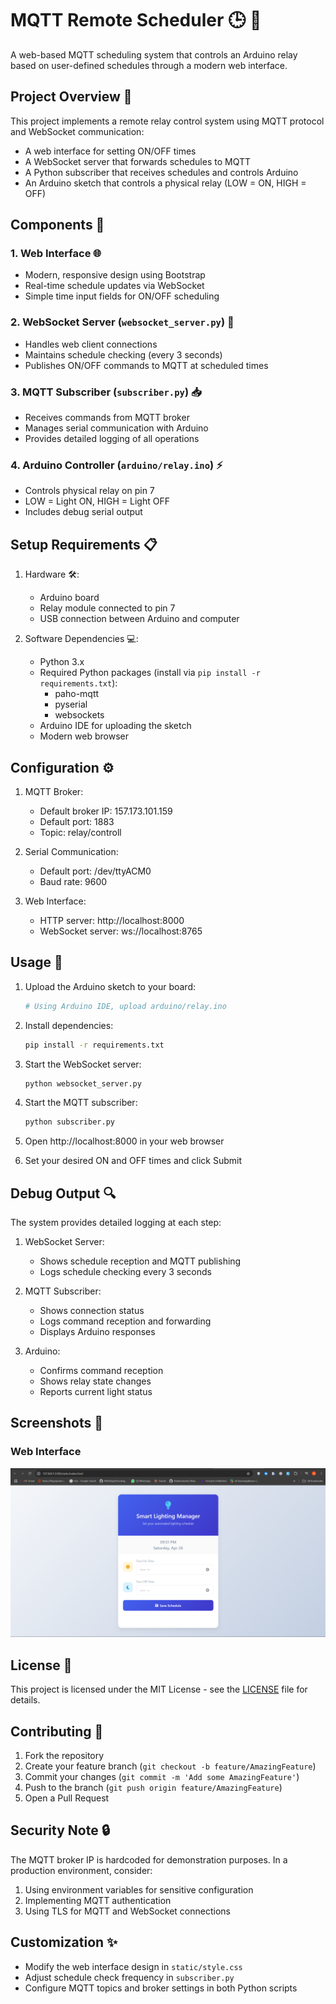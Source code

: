# MQTT Remote Scheduler 🕒 🔌

A web-based MQTT scheduling system that controls an Arduino relay based on user-defined schedules through a modern web interface.

## Project Overview 🎯

This project implements a remote relay control system using MQTT protocol and WebSocket communication:
- A web interface for setting ON/OFF times
- A WebSocket server that forwards schedules to MQTT
- A Python subscriber that receives schedules and controls Arduino
- An Arduino sketch that controls a physical relay (LOW = ON, HIGH = OFF)

## Components 🔧

### 1. Web Interface 🌐
- Modern, responsive design using Bootstrap
- Real-time schedule updates via WebSocket
- Simple time input fields for ON/OFF scheduling

### 2. WebSocket Server (`websocket_server.py`) 🔄
- Handles web client connections
- Maintains schedule checking (every 3 seconds)
- Publishes ON/OFF commands to MQTT at scheduled times

### 3. MQTT Subscriber (`subscriber.py`) 📥
- Receives commands from MQTT broker
- Manages serial communication with Arduino
- Provides detailed logging of all operations

### 4. Arduino Controller (`arduino/relay.ino`) ⚡
- Controls physical relay on pin 7
- LOW = Light ON, HIGH = Light OFF
- Includes debug serial output

## Setup Requirements 📋

1. Hardware 🛠️:
   - Arduino board
   - Relay module connected to pin 7
   - USB connection between Arduino and computer

2. Software Dependencies 💻:
   - Python 3.x
   - Required Python packages (install via `pip install -r requirements.txt`):
     - paho-mqtt
     - pyserial
     - websockets
   - Arduino IDE for uploading the sketch
   - Modern web browser

## Configuration ⚙️

1. MQTT Broker:
   - Default broker IP: 157.173.101.159
   - Default port: 1883
   - Topic: relay/controll

2. Serial Communication:
   - Default port: /dev/ttyACM0
   - Baud rate: 9600

3. Web Interface:
   - HTTP server: http://localhost:8000
   - WebSocket server: ws://localhost:8765

## Usage 🚀

1. Upload the Arduino sketch to your board:
   ```bash
   # Using Arduino IDE, upload arduino/relay.ino
   ```

2. Install dependencies:
   ```bash
   pip install -r requirements.txt
   ```

3. Start the WebSocket server:
   ```bash
   python websocket_server.py
   ```

4. Start the MQTT subscriber:
   ```bash
   python subscriber.py
   ```

5. Open http://localhost:8000 in your web browser
6. Set your desired ON and OFF times and click Submit

## Debug Output 🔍

The system provides detailed logging at each step:

1. WebSocket Server:
   - Shows schedule reception and MQTT publishing
   - Logs schedule checking every 3 seconds

2. MQTT Subscriber:
   - Shows connection status
   - Logs command reception and forwarding
   - Displays Arduino responses

3. Arduino:
   - Confirms command reception
   - Shows relay state changes
   - Reports current light status

## Screenshots 📸

### Web Interface

![The UI from where you will automate the light bulb to ](./embedded.png)


## License 📄

This project is licensed under the MIT License - see the [LICENSE](LICENSE) file for details.

## Contributing 🤝

1. Fork the repository
2. Create your feature branch (`git checkout -b feature/AmazingFeature`)
3. Commit your changes (`git commit -m 'Add some AmazingFeature'`)
4. Push to the branch (`git push origin feature/AmazingFeature`)
5. Open a Pull Request

## Security Note 🔒

The MQTT broker IP is hardcoded for demonstration purposes. In a production environment, consider:
1. Using environment variables for sensitive configuration
2. Implementing MQTT authentication
3. Using TLS for MQTT and WebSocket connections

## Customization ✨

- Modify the web interface design in `static/style.css`
- Adjust schedule check frequency in `subscriber.py`
- Configure MQTT topics and broker settings in both Python scripts
